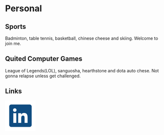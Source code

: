 # Personal

## Sports

Badminton, table tennis, basketball, chinese cheese and skiing. Welcome to join me.

## Quited Computer Games

League of Legends(LOL), sanguosha, hearthstone and dota auto chese. Not gonna relapse unless get challenged.

## Links
[![LinkedIn](./icon/linkedin.svg ":size=30")](https://www.linkedin.com/in/haocheng-xiao-68a044162/)
